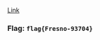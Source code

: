 <a href="https://www.google.com/maps?cid=10771218035802263846"> Link </a>

<h3>Flag: <code>flag{Fresno-93704}</code></h3>
